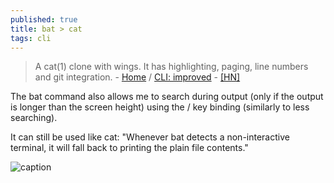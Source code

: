 ```yaml
---
published: true
title: bat > cat
tags: cli
---
```

> A cat(1) clone with wings. It has highlighting, paging, line numbers and git integration. - [Home](https://github.com/sharkdp/bat) / [CLI: improved](https://remysharp.com/2018/08/23/cli-improved) - [\[HN\]](https://news.ycombinator.com/item?id=17874718)

The bat command also allows me to search during output (only if the output is longer than the screen height) using the / key binding (similarly to less searching).

It can still be used like cat: "Whenever bat detects a non-interactive terminal, it will fall back to printing the plain file contents." 

![caption](https://camo.githubusercontent.com/9d3d89364f2cc83ace8f29646a6236bc15ea1da0/68747470733a2f2f696d6775722e636f6d2f724773646e44652e706e67)
